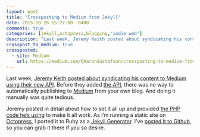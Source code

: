 ```yaml
---
layout: post
title: "Crossposting to Medium from Jekyll"
date: 2015-10-26 15:27:00 -0400
comments: true
categories: [jekyll,octopress,blogging,"indie web"]
description: "Last week, Jeremy Keith posted about syndicating his content to Medium using their new API."
crosspost_to_medium: true
crossposted:
  - site: Medium
    url: https://medium.com/@AaronGustafson/crossposting-to-medium-from-jekyll-eb52aa3379cb#.jd1ar05m3
---
```


Last week, [Jeremy Keith posted about syndicating his content to Medium using their new API](https://adactio.com/journal/9694). Before they added [the API](https://github.com/Medium/medium-api-docs), there was no way to automatically publishing to [Medium](https://medium.com) from your own blog. And doing it manually was quite tedious.

Jeremy posted in detail about how to set it all up and provided [the PHP code he’s using](https://gist.github.com/adactio/c174a4a68498e30babfd) to make it all work. As I’m running a static site on [Octopress](http://octopress.org/), I ported it to Ruby as a [Jekyll Generator](http://jekyllrb.com/docs/plugins/#generators). I’ve [posted it to Github](https://github.com/aarongustafson/jekyll-crosspost_to_medium), so you can grab it there if you so desire.
